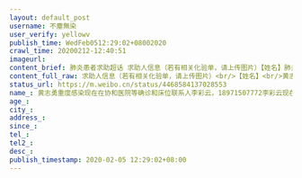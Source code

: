 ```yaml
---
layout: default_post
username: 不塵無染
user_verify: yellowv
publish_time: WedFeb0512:29:02+08002020
crawl_time: 20200212-12:40:51
imageurl: 
content_brief: 肺炎患者求助超话 求助人信息（若有相关化验单，请上传图片）【姓名】肺炎患者求助超话黄志勇  重度感染 现在在协和医院等确诊和床位  联系人:  李彩云， 189 7150 7772李彩云现在是轻度感染，老公黄志勇重度污染，现在高烧，呼吸困难，十分凶险，需要快快治疗。现在协和医院排队，前面有 ...全文
content_full_raw: 求助人信息（若有相关化验单，请上传图片）<br/>【姓名】<br/>黄志勇重度感染现在在协和医院等确诊和床位<br/>联系人:李彩云，18971507772<br/>李彩云现在是轻度感染，老公黄志勇重度污染，现在高烧，呼吸困难，十分凶险，需要快快治疗。现在协和医院排队，前面有几十人，遥遥无期。不知道派到什么时候。前期在社区医院打针一个星期了，肺部已经全白，毛玻璃化了。女儿也轻度感染，，在家隔离。请帮帮他们。<br/>我今天早上收到朋友消息昨晚一直没有接到安排床位的电话。昨晚黄志勇已经吸氧，打针，等8点医生上班做核酸检查，但没有床位。他的情况非常不好，因为一直发烧已经4天没吃东西，70岁的人了，中风过2次，不知道能不能扛得住，请求能快快入院。麻烦您可否再联系一下相关人员吧！🙏<br/>【年龄】<br/>【所在城市】<br/>【所在小区、社区】<br/>【患病时间】<br/>【联系方式】<br/>【其他紧急联系人】<br/>【病情描述】
status_url: https://m.weibo.cn/status/4468584137028553
name_: 黄志勇重度感染现在在协和医院等确诊和床位联系人李彩云，18971507772李彩云现在是轻度感染，老公黄志勇重度污染，现在高烧，呼吸困难，十分凶险，需要快快治疗。现在协和医院排队，前面有几十人，遥遥无期。不知道派到什么时候。前期在社区医院打针一个星期了，肺部已经全白，毛玻璃化了。女儿也轻度感染，，在家隔离。请帮帮他们。我今天早上收到朋友消息昨晚一直没有接到安排床位的电话。昨晚黄志勇已经吸氧，打针，等8点医生上班做核酸检查，但没有床位。他的情况非常不好，因为一直发烧已经4天没吃东西，70岁的人了，中风过2次，不知道能不能扛得住，请求能快快入院。麻烦您可否再联系一下相关人员吧！🙏
age_: 
city_: 
address_: 
since_: 
tel_: 
tel2_: 
desc_: 
publish_timestamp: 2020-02-05 12:29:02+08:00
---
```

